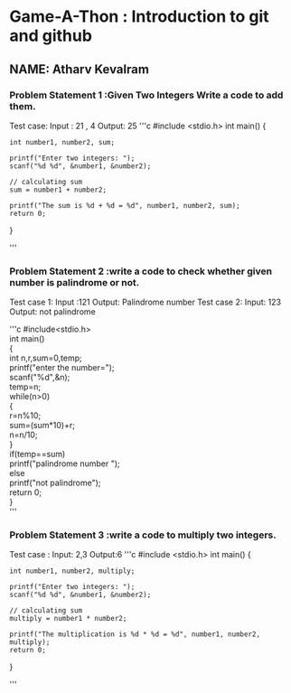 # Game-A-Thon : Introduction to git and github
## NAME: Atharv Kevalram
### Problem Statement 1 :Given Two Integers Write a code to add them.
Test case: Input : 21 , 4  Output: 25
'''c
#include <stdio.h>
int main() {    

    int number1, number2, sum;
    
    printf("Enter two integers: ");
    scanf("%d %d", &number1, &number2);

    // calculating sum
    sum = number1 + number2;      
    
    printf("The sum is %d + %d = %d", number1, number2, sum);
    return 0;
}

'''

### Problem Statement 2 :write a code to check whether given number is palindrome or not.
Test case 1: Input :121 Output: Palindrome number
Test case 2: Input: 123 Output: not palindrome

'''c
#include<stdio.h>  
int main()    
{    
int n,r,sum=0,temp;    
printf("enter the number=");    
scanf("%d",&n);    
temp=n;    
while(n>0)    
{    
r=n%10;    
sum=(sum*10)+r;    
n=n/10;    
}    
if(temp==sum)    
printf("palindrome number ");    
else    
printf("not palindrome");   
return 0;  
}   
'''

### Problem Statement 3 :write a code to multiply two integers.
Test case : Input: 2,3 Output:6
'''c
#include <stdio.h>
int main() {    

    int number1, number2, multiply;
    
    printf("Enter two integers: ");
    scanf("%d %d", &number1, &number2);

    // calculating sum
    multiply = number1 * number2;      
    
    printf("The multiplication is %d * %d = %d", number1, number2, multiply);
    return 0;
}

'''

